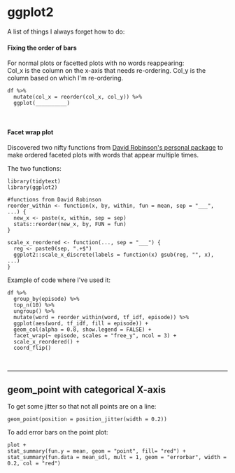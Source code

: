 # ggplot2

A list of things I always forget how to do:


#### Fixing the order of bars

For normal plots or facetted plots with no words reappearing:  
Col_x is the column on the x-axis that needs re-ordering. Col_y is the column based on which I'm re-ordering.

```
df %>%
  mutate(col_x = reorder(col_x, col_y)) %>%
  ggplot(__________)
```

<br>

#### Facet wrap plot
Discovered two nifty functions from [David Robinson's personal package](https://github.com/dgrtwo/drlib) to make ordered faceted plots with words that appear multiple times.  

The two functions:
```
library(tidytext)
library(ggplot2)

#functions from David Robinson
reorder_within <- function(x, by, within, fun = mean, sep = "___", ...) {
  new_x <- paste(x, within, sep = sep)
  stats::reorder(new_x, by, FUN = fun)
}

scale_x_reordered <- function(..., sep = "___") {
  reg <- paste0(sep, ".+$")
  ggplot2::scale_x_discrete(labels = function(x) gsub(reg, "", x), ...)
}
```

Example of code where I've used it:
```
df %>%
  group_by(episode) %>%
  top_n(10) %>%
  ungroup() %>%
  mutate(word = reorder_within(word, tf_idf, episode)) %>%
  ggplot(aes(word, tf_idf, fill = episode)) +
  geom_col(alpha = 0.8, show.legend = FALSE) +
  facet_wrap(~ episode, scales = "free_y", ncol = 3) +
  scale_x_reordered() +
  coord_flip()
```


<br><hr>


## geom_point with categorical X-axis

To get some jitter so that not all points are on a line:
```
geom_point(position = position_jitter(width = 0.2))
```


To add error bars on the point plot:
```
plot +
stat_summary(fun.y = mean, geom = "point", fill= "red") +
stat_summary(fun.data = mean_sdl, mult = 1, geom = "errorbar", width = 0.2, col = "red")
```
